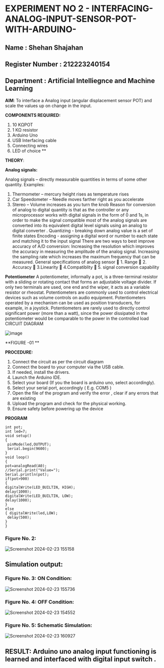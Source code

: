  # EXPERIMENT NO 2 - INTERFACING-ANALOG-INPUT-SENSOR-POT-WITH-ARDUINO-
## Name : Shehan Shajahan
## Register Number : 212223240154
## Department : Artificial Intelliegnce and Machine Learning

**AIM**:  To interface a Analog  input (angular displacement sensor POT) and scale the values up on change in the input.

**COMPONENTS REQUIRED:**
1.	10 KΩPOT
2.	1 KΩ resistor 
3.	Arduino Uno 
4.	USB Interfacing cable 
5.	Connecting wires 
6.	LED of choice 
**


**THEORY**: 

**Analog signals:**

Analog signals – directly measurable quantities in terms of some other quantity.
Examples:
1. Thermometer – mercury height rises as temperature rises
2. Car Speedometer – Needle moves farther right as you accelerate
3. Stereo – Volume increases as you turn the knob
Reason for conversion of analog to digital quantity is that as the controller or any microprocessor works with digital signals in the form of 0 and 1s, in order to make the signal compatible  most of the analog signals are converted into its equivalent digital level signals using an analog to digital converter .
Quantizing - breaking down analog value is a set of finite states
Encoding - assigning a digital word or number to each state and matching it to the input signal
 There are two ways to best improve accuracy of A/D conversion:
Increasing the resolution which improves the accuracy in measuring the amplitude of the analog signal.
Increasing the sampling rate which increases the maximum frequency that can be measured.
General specifications of analog sensor
	1. Range
	2. Accuracy
	3.Linearity
	4.Compatiblity
	5. signal conversion capability

**Potentiometer**
A potentiometer, informally a pot, is a three-terminal resistor with a sliding or rotating contact that forms an adjustable voltage divider. If only two terminals are used, one end and the wiper, it acts as a variable resistor or rheostat.
Potentiometers are commonly used to control electrical devices such as volume controls on audio equipment. Potentiometers operated by a mechanism can be used as position transducers, for example, in a joystick. Potentiometers are rarely used to directly control significant power (more than a watt), since the power dissipated in the potentiometer would be comparable to the power in the controlled load
CIRCUIT DIAGRAM





![image](https://user-images.githubusercontent.com/36288975/163530788-eec3cdc3-95e8-4d2d-8349-6d0ea4c9439c.png)

**FIGURE -01
**

**PROCEDURE:**

1.	Connect the circuit as per the circuit diagram 
2.	Connect the board to your computer via the USB cable.
3.	If needed, install the drivers.
4.	Launch the Arduino IDE.
5.	Select your board (If you the board is arduino uno, select accordingly).
6.	Select your serial port, accordingly ( E.g. COM5 )
7.	Open the file of the program  and verify the error , clear if any errors that are existing 
8.	Upload the program and check for the physical working. 
9.	Ensure safety before powering up the device 



**PROGRAM** 
 ```
int pot;
int led=7;
void setup()
{
  pinMode(led,OUTPUT);
  Serial.begin(9600);
}
void loop()
{
 pot=analogRead(A0);
 //Serial.print("Value=");
 Serial.println(pot);
 if(pot>900)
 {
 digitalWrite(LED_BUILTIN, HIGH);
 delay(1000);
 digitalWrite(LED_BUILTIN, LOW);
 delay(1000);
 }
 else
 { digitalWrite(led,LOW);
  delay(500);
 }
}
```
### Figure No. 2:
![Screenshot 2024-02-23 155158](https://github.com/shehanshajahan/EXPERIMENT-NO--02-INTERFACING-ANALOG-INPUT-SENSOR-POT-WITH-ARDUINO-/assets/139317389/5eaa91ad-3619-44ce-a64e-204a759828ed)

## Simulation output:
### Figure No. 3: ON Condition:
![Screenshot 2024-02-23 155736](https://github.com/shehanshajahan/EXPERIMENT-NO--02-INTERFACING-ANALOG-INPUT-SENSOR-POT-WITH-ARDUINO-/assets/139317389/cdaf31d3-01e5-424d-a77a-5cf629fd199a)

### Figure No. 4: OFF Condition:
![Screenshot 2024-02-23 154552](https://github.com/shehanshajahan/EXPERIMENT-NO--02-INTERFACING-ANALOG-INPUT-SENSOR-POT-WITH-ARDUINO-/assets/139317389/1742ff21-2a10-4343-bd36-b0ca2d153241)

### Figure No. 5:  Schematic Simulation:
![Screenshot 2024-02-23 160927](https://github.com/shehanshajahan/EXPERIMENT-NO--02-INTERFACING-ANALOG-INPUT-SENSOR-POT-WITH-ARDUINO-/assets/139317389/09867568-3dfc-4909-8f5f-b6ee9902fcc6)


## RESULT: Arduino uno analog input functioning is learned and interfaced with digital input switch .
